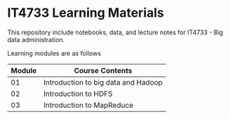 # IT4733 Learning Materials

This repository include notebooks, data, and lecture notes for IT4733 - Big data administration.

Learning modules are as follows

|Module | Course Contents |
|---|---|
|01 | Introduction to big data and Hadoop |
|02 | Introduction to HDFS	|
|03 | Introduction to MapReduce |
